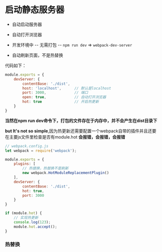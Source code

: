 # 启动静态服务器

* 自动启动服务器

* 自动打开浏览器

* 开发环境中 -- 无需打包 -- `npm run dev` => `webpack-dev-server`

* 自动刷新页面，不是热替换

代码如下：

```js
module.exports = {
    devServer: {
        contentBase: './dist',
        host: 'localhost',      // 默认是localhost
        port: 3000,             // 端口
        open: true,             // 自动打开浏览器
        hot: true               // 开启热更新
    }
}
```

**当然在npm run dev命令下，打包的文件存在于内存中，并不会产生在dist目录下**

**but It's not so simple**,因为热更新还需要配置一个webpack自带的插件并且还要在主要js文件里检查是否有module.hot
**会报错，会报错，会报错**

```js
// webpack.config.js
let webpack = require('webpack');

module.exports = {
    plugins: [
        // 热替换，热替换不是刷新
        new webpack.HotModuleReplacementPlugin()
    ],
    devServer: {
        contentBase: './dist',
        hot: true,
        port: 3000
    }
}

if (module.hot) {
    // 实现热更新
    console.log(123);
    module.hot.accept();
}
```

### 热替换


